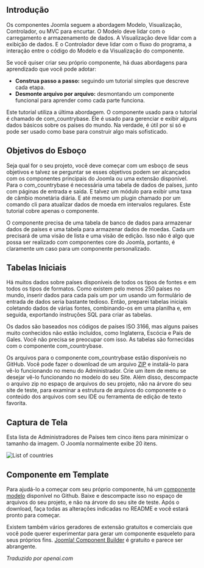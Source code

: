<!-- Filename: J4.x:MVC_Anatomy:_Getting_Started / Display title: Anatomia do MVC: Introdução -->

## Introdução

Os componentes Joomla seguem a abordagem Modelo, Visualização, Controlador, ou MVC para encurtar. O Modelo deve lidar com o carregamento e armazenamento de dados. A Visualização deve lidar com a exibição de dados. E o Controlador deve lidar com o fluxo do programa, a interação entre o código do Modelo e da Visualização do componente.

Se você quiser criar seu próprio componente, há duas abordagens para aprendizado que você pode adotar:

- **Construa passo a passo:** seguindo um tutorial simples que descreve cada etapa.
- **Desmonte arquivo por arquivo:** desmontando um componente funcional para aprender como cada parte funciona.

Este tutorial utiliza a última abordagem. O componente usado para o tutorial é chamado de com_countrybase. Ele é usado para gerenciar e exibir alguns dados básicos sobre os países do mundo. Na verdade, é útil por si só e pode ser usado como base para construir algo mais sofisticado.

## Objetivos do Esboço

Seja qual for o seu projeto, você deve começar com um esboço de seus objetivos e talvez se perguntar se esses objetivos podem ser alcançados com os componentes principais do Joomla ou uma extensão disponível. Para o com_countrybase é necessária uma tabela de dados de países, junto com páginas de entrada e saída. E talvez um módulo para exibir uma taxa de câmbio monetária diária. E até mesmo um plugin chamado por um comando cli para atualizar dados de moeda em intervalos regulares. Este tutorial cobre apenas o componente.

O componente precisa de uma tabela de banco de dados para armazenar dados de países e uma tabela para armazenar dados de moedas. Cada um precisará de uma visão de lista e uma visão de edição. Isso não é algo que possa ser realizado com componentes core do Joomla, portanto, é claramente um caso para um componente personalizado.

## Tabelas Iniciais

Há muitos dados sobre países disponíveis de todos os tipos de fontes e em todos os tipos de formatos. Como existem pelo menos 250 países no mundo, inserir dados para cada país um por um usando um formulário de entrada de dados seria bastante tedioso. Então, preparei tabelas iniciais coletando dados de várias fontes, combinando-os em uma planilha e, em seguida, exportando instruções SQL para criar as tabelas.

Os dados são baseados nos códigos de países ISO 3166, mas alguns países muito conhecidos não estão incluídos, como Inglaterra, Escócia e País de Gales. Você não precisa se preocupar com isso. As tabelas são fornecidas com o componente com_countrybase.

Os arquivos para o componente com_countrybase estão disponíveis no GitHub. Você pode fazer o download de um arquivo [ZIP](https://github.com/ceford/j4xdemos-com-countrybase/archive/refs/heads/master.zip) e instalá-lo para vê-lo funcionando no menu do Administrador. Crie um item de menu se desejar vê-lo funcionando no modelo do seu Site. Além disso, descompacte o arquivo zip no espaço de arquivos do seu projeto, não na árvore do seu site de teste, para examinar a estrutura de arquivos do componente e o conteúdo dos arquivos com seu IDE ou ferramenta de edição de texto favorita.

## Captura de Tela

Esta lista de Administradores de Países tem cinco itens para minimizar o tamanho da imagem. O Joomla normalmente exibe 20 itens.

![List of countries](../../../en/images/mvc-anatomy/com-countrybase-countries.png)

## Componente em Template

Para ajudá-lo a começar com seu próprio componente, há um [componente modelo](https://github.com/ceford/j4xdemos-com-bpsrc/archive/refs/heads/master.zip) disponível no Github. Baixe e descompacte isso no espaço de arquivos do seu projeto, e não na árvore do seu site de teste. Após o download, faça todas as alterações indicadas no README e você estará pronto para começar.

Existem também vários geradores de extensão gratuitos e comerciais que você pode querer experimentar para gerar um componente esqueleto para seus próprios fins. [Joomla! Component Builder](https://www.joomlacomponentbuilder.com/) é gratuito e parece ser abrangente.

*Traduzido por openai.com*

